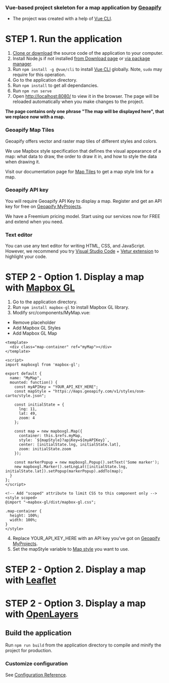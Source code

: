 ### Vue-based project skeleton for a map application by [Geoapify](https://www.geoapify.com)
* The project was created with a help of [Vue CLI](https://cli.vuejs.org).

# STEP 1. Run the application
1. [Clone or download](https://help.github.com/en/github/creating-cloning-and-archiving-repositories/cloning-a-repository) the source code of the application to your computer.
2. Install Node.js if not installed [from Download page](https://nodejs.org/en/download/) or [via package manager](https://nodejs.org/en/download/package-manager/).
3. Run `npm install -g @vue/cli` to install [Vue CLI](https://cli.vuejs.org) globally. Note, `sudo` may require for this operation.
4. Go to the application directory.
5. Run `npm install` to get all dependancies.
6. Run `npm run serve` 
7. Open [http://localhost:8080/](http://localhost:8080/) to view it in the browser. The page will be reloaded automatically when you make changes to the project.

**The page contains only one phrase "The map will be displayed here", that we replace now with a map.**

### Geoapify Map Tiles
Geoapify offers vector and raster map tiles of different styles and colors. 

We use Mapbox style specification that defines the visual appearance of a map: what data to draw, the order to draw it in, and how to style the data when drawing it. 

Visit our documentation page for [Map Tiles](https://apidocs.geoapify.com/docs/maps/map-tiles/map-tiles) to get a map style link for a map.

### Geoapify API key
You will require Geoapify API Key to display a map. Register and get an API key for free on [Geoapify MyProjects](https://myprojects.geoapify.com).

We have a Freemium pricing model. Start using our services now for FREE and extend when you need.

### Text editor
You can use any text editor for writing HTML, CSS, and JavaScript. However, we recommend you try [Visual Studio Code](https://code.visualstudio.com) + [Vetur extension](https://marketplace.visualstudio.com/items?itemName=octref.vetur) to highlight your code.

# STEP 2 - Option 1. Display a map with [Mapbox GL](https://docs.mapbox.com/mapbox-gl-js/api/)
1. Go to the application directory.
2. Run `npm install mapbox-gl` to install Mapbox GL library.
3. Modify src/components/MyMap.vue:
* Remove placeholder
* Add Mapbox GL Styles
* Add Mapbox GL Map
```vue
<template>
  <div class="map-container" ref="myMap"></div>
</template>

<script>
import mapboxgl from 'mapbox-gl';

export default {
  name: "MyMap",
  mounted: function() {
    const myAPIKey = "YOUR_API_KEY_HERE";
    const mapStyle = "https://maps.geoapify.com/v1/styles/osm-carto/style.json";

    const initialState = {
      lng: 11,
      lat: 49,
      zoom: 4
    };

    const map = new mapboxgl.Map({
      container: this.$refs.myMap,
      style: `${mapStyle}?apiKey=${myAPIKey}`,
      center: [initialState.lng, initialState.lat],
      zoom: initialState.zoom
    });

    const markerPopup = new mapboxgl.Popup().setText('Some marker');
    new mapboxgl.Marker().setLngLat([initialState.lng, initialState.lat]).setPopup(markerPopup).addTo(map);
  }
};
</script>

<!-- Add "scoped" attribute to limit CSS to this component only -->
<style scoped>
@import "~mapbox-gl/dist/mapbox-gl.css";

.map-container {
  height: 100%;
  width: 100%;
}
</style>
```
4. Replace YOUR_API_KEY_HERE with an API key you've got on [Geoapify MyProjects](https://myprojects.geoapify.com).
5. Set the mapStyle variable to [Map style](https://apidocs.geoapify.com/docs/maps/map-tiles/map-tiles) you want to use. 

# STEP 2 - Option 2. Display a map with [Leaflet](https://leafletjs.com/)

# STEP 2 - Option 3. Display a map with [OpenLayers](https://openlayers.org)

## Build the application
Run `npm run build` from the application directory to compile and minify the project for production.

### Customize configuration
See [Configuration Reference](https://cli.vuejs.org/config/).



